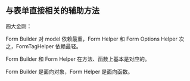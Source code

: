 ## 与表单直接相关的辅助方法

四大金刚：

Form Builder 对 model 依赖最重，Form Helper 和 Form Options Helper 次之，FormTagHelper 依赖最轻。

Form Builder 和 Form Helper 在方法、函数上基本是对应的。

Form Builder 是面向对象，Form Helper 是面向函数。
